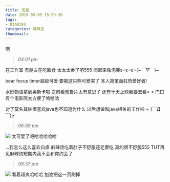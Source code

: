 ```yaml
---
title: 无题
date: 2018-03-05 15:59:36
tags: 
- DIARIES
categories: 碎碎念
thumbnail:
---
```

啊
<!--more-->

>*04:01 pm*

在工作室
有朋友在吃甜食
太太太香了吧555
闻起来像泡芙ε=ε=ε=(~￣▽￣)~

bear focus timer超级可爱
要被这只熊可爱哭了
本人简笔画狂热爱好者!

水形物语拿到奥斯卡啦
之前看预告片太有意思了
还有十天上映我要去看> <
门口有个电影院太方便了哈哈哈

对了莫名其妙很喜欢java也不知道为什么
以后想做和java相关的工作啦
┑(￣Д ￣)┍

>*06:39 pm*

![](https://ws1.sinaimg.cn/large/0068SXX6gy1fp24m88kc8j30i104ft97.jpg)
太可爱了吧哈哈哈哈哈

...我怎么这么喜欢自虐
麻辣烫吃着肚子不舒服还老要吃
真的很不舒服555
TUT再见麻辣烫短期内我不会和你约会了

>*09:37 pm*

![](https://ws1.sinaimg.cn/large/0068SXX6gy1fp29uaxpjyj30rr0igjux.jpg)
看着超爽哈哈哈
加油把这一页刷掉



